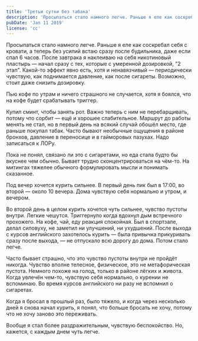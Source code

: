 ```yaml
---
title: 'Третьи сутки без табака'
description: 'Просыпаться стало намного легче. Раньше я еле как соскребал себя с кровати, а теперь без усилий встаю сразу после будильника, даже если спал 6 часов.'
pubDate: 'Jan 11 2019'
license: 'cc'
---
```


Просыпаться стало намного легче. Раньше я еле как соскребал себя с кровати, а теперь без усилий встаю сразу после будильника, даже если спал 6 часов. После завтрака я наклеиваю на себя никотиновый пластырь — начал сразу с тех, которые с умеренной дозировкой, "2 этап". Какой-то эффект явно есть, хотя и ненавязчивый — периодически чувствую, как поднимается давление, как после сигареты. Возможно, стоит даже снизить дозировку.

Пью кофе по утрам и ничего страшного не случается, хотя я боялся, что на кофе будет срабатывать триггер.

Купил сминт, чтобы занять рот. Важно теперь с ним не перебарщивать, потому что сорбит — ещё и хорошее слабительное. Маршрут до работы менять не стал, но в первый день на всякий случай обошёл место, где раньше покупал табак. Часто бывают необычные ощущения в районе бронхов, давление в переносице и в гайморовых пазухах. Надо записаться к ЛОРу.

Пока не понял, связано ли это с сигаретами, но еда стала будто бы вкуснее чем обычно. Бывает трудно сконцентрироваться на чём-то. На митингах тяжелее обычного формулировать мысли и понимать сказанное.

Под вечер хочется курить сильнее. В первый день пик был в 17:00, во второй — около 10 вечера. Дома чувствую себя нормально и утром, и вечером.

Во второй день в целом курить хочется чуть сильнее, чувство пустоты внутри. Легкие чешутся. Триггернуло когда вдохнул дым встречного прохожего. На кофе, чай, еду реакция спокойная. Был в спортзале, делал силовуху, не заметил ни улучшений, ни ухудшений. После выхода с курсов английского захотелось курить — была привычка прикуривать сразу после выхода, — не отпускало всю дорогу до дома. Потом стало легче.

Часто бывает страшно, что это чувство пустоты внутри не пройдёт никогда. Чувство вполне телесное, физическое, это не метафорическая пустота. Немного похоже на голод, только в районе лёгких и живота. Когда увлечён чем-то, чувствую себя нормально, о курении не вспоминаю. Во время курсов английского ни разу не вспомнил о сигаретах.

Когда я бросал в прошлый раз, было тяжело, и когда через несколько дней я снова начал курить, я понял, что больше бросать не хочу, потому что не хочу заново это переживать.

Вообще я стал более раздражительным, чувствую беспокойство. Но, кажется, с каждым днем чуть легче.

